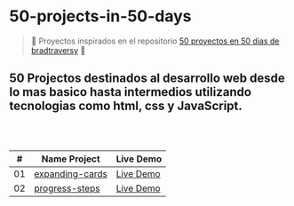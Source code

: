 # 50-projects-in-50-days
>:construction: Proyectos inspirados en el repositorio [50 proyectos en 50 dias de bradtraversy](https://github.com/bradtraversy/50projects50days)  :construction:
## 50 Projectos destinados al desarrollo web desde lo mas basico hasta intermedios utilizando tecnologias como html, css y JavaScript.
<br/>
<br/>


| #  | Name Project | Live Demo |
| -- | ------------- | ------------- |
| 01  | [expanding-cards](https://doblezz.github.io/50-projects-in-50-days/)  | [Live Demo](https://doblezz.github.io/50-projects-in-50-days/expanding-cards/) |
| 02  | [progress-steps](https://doblezz.github.io/50-projects-in-50-days/)  | [Live Demo](https://doblezz.github.io/50-projects-in-50-days/progress-steps/) |

